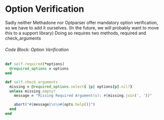 # Option Verification

Sadly neither Methadone nor Optparser offer mandatory option verification, so we have to add it ourselves.  (In the future, we will probably want to move this to a support library)  Doing so requires two methods, required and check_arguments

###### Code Block: Option Verification

``` ruby
def self.required(*options)
  @required_options = options
end

def self.check_arguments
  missing = @required_options.select{ |p| options[p].nil?}
  unless missing.empty?
    message = "Missing Required Argument(s): #{missing.join(', ')}"

    abort("#{message}\n\n#{opts.help()}")
  end
end
```
